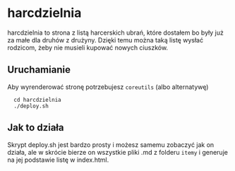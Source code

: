 # harcdzielnia

harcdzielnia to strona z listą harcerskich ubrań, które dostałem bo były już za
małe dla druhów z drużyny. Dzięki temu można taką listę wysłać rodzicom, żeby
nie musieli kupować nowych ciuszków.

## Uruchamianie

Aby wyrenderować stronę potrzebujesz `coreutils` (albo alternatywę)

```
  cd harcdzielnia
  ./deploy.sh
```

## Jak to działa

Skrypt deploy.sh jest bardzo prosty i możesz samemu zobaczyć jak on działa, ale
w skrócie bierze on wszystkie pliki .md z folderu `itemy` i generuje na jej
podstawie listę w index.html.

